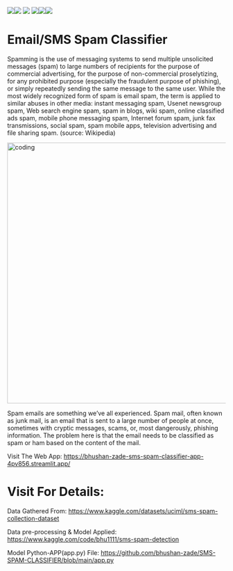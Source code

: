 <img src=https://img.shields.io/badge/build%20with-python-yellow><img src="https://img.shields.io/badge/-streamlit-orange"> <img src="https://img.shields.io/badge/deployed%20in-Streamlit Cloudu-blue"> <img src="https://img.shields.io/badge/domain-Web%20Scraping-orange%20.svg" ><img src="https://img.shields.io/badge/Machine%20Learning-orange.svg"><img src="https://img.shields.io/badge/Natural%20Language%20Processing-orange%20.svg">

# Email/SMS Spam Classifier

Spamming is the use of messaging systems to send multiple unsolicited messages (spam) to large numbers of recipients for the purpose of commercial advertising, for the purpose of non-commercial proselytizing, for any prohibited purpose (especially the fraudulent purpose of phishing), or simply repeatedly sending the same message to the same user. While the most widely recognized form of spam is email spam, the term is applied to similar abuses in other media: instant messaging spam, Usenet newsgroup spam, Web search engine spam, spam in blogs, wiki spam, online classified ads spam, mobile phone messaging spam, Internet forum spam, junk fax transmissions, social spam, spam mobile apps, television advertising and file sharing spam. (source: Wikipedia)

<img align="" alt="coding" width="600" src= "https://user-images.githubusercontent.com/118050962/214578152-107efff5-5e2b-40f1-8871-8dd44464f161.jpg">

Spam emails are something we’ve all experienced. Spam mail, often known as junk mail, is an email that is sent to a large number of people at once, sometimes with cryptic messages, scams, or, most dangerously, phishing information. The problem here is that the email needs to be classified as spam or ham based on the content of the mail.

Visit The Web App: https://bhushan-zade-sms-spam-classifier-app-4pv856.streamlit.app/

# Visit For Details:

Data Gathered From: https://www.kaggle.com/datasets/uciml/sms-spam-collection-dataset

Data pre-processing & Model Applied: https://www.kaggle.com/code/bhu1111/sms-spam-detection

Model Python-APP(app.py) File: https://github.com/bhushan-zade/SMS-SPAM-CLASSIFIER/blob/main/app.py


